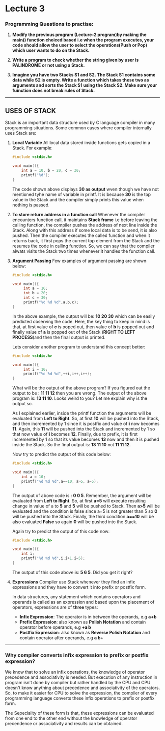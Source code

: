 # Lecture 3

### Programming Questions to practise:
1. **Modify the previous program (Lecture-2 program)by making the main() function choiced based i.e when the program executes, your code should allow the user to select the operations(Push or Pop) which user wants to do on the Stack.**

2. **Write a program to check whether the string given by user is PALINDROME or not using a Stack.**

3. **Imagine you have two Stacks S1 and S2. The Stack S1 contains some data while S2 is empty. Write a function which takes these two as arguments and sorts the Stack S1 using the Stack S2. Make sure your fuinction does not break rules of Stack.**
***

## USES OF STACK

Stack is an important data structure used by C language compiler in many programming situations. Some common cases where compiler internally uses Stack are:

1. **Local Variable**
   All local data stored inside functions gets copied in a Stack. For example:
    ```c
    #include <stdio.h>
    
    void main(){
        int a = 10, b = 20, c = 30;
        printf("%d");
    }
    ```
    
   The code shown above displays **30 as output** wven though we have not mentioned tyhe name of variable in printf. It is because **30** is the top value in the Stack and the compiler simply prints this value when nothing is passed.
    
2. **To store return address in a function call**
   Whenever the compiler encounters function call, it maintains **Stack frame** i.e before leaving the calling function, the compiler pushes the address of next line inside the Stack. Along with this address if some local data is to be send, it is also pushed. Then the compiler executes the called function and when it returns back, it first pops the current top element from the Stack and the resumes the code in calling function. So, we can say that the compiler alwats visits the Stack two times whenever it handles the function call.
   
3. **Argument Passing**
   Few examples of argument passing are shown below: 
   ```c
   #include <stdio.h>
   
   void main(){
        int a = 10;
        int b = 20;
        int c = 30;
        printf("%d %d %d",a,b,c);
   }
   ```
   In the above example, the output will be: **10 20 30** which can be easily predicted observing the code. Here, the key thing to keep in mind is that, at first value of **c** is poped out, then value of **b**  is popped out and finally value of **a** is popped out of the Stack (**RIGHT TO LEFT PROCESS**)and then the final output is printed.
   
   Lets consider another program to understand this concept better:
   ```c
   #include <stdio.h>
   
   void main(){
        int i = 10;
        printf("%d %d %d",++i,i++,i++);
   }
   ```
   What will be the output of the above program? If you figured out the output to be : **11 11 12** then you are wrong. The output of the above program is: **13 11 10**. Looks weird to you? Let me explain why is the output so. 
   
   As I explained earlier, inside the printf function the arguments will be evaluated from **Left to Right**. So, at first **10** will be pushed into the Stack, and then incremented by 1 since it is postfix and value of **i** now becomes **11**. Again, this **11** will be pushed into the Stack and incremented by 1 so that now value of **i** becomes **12**. Finally, due to prefix, it is first incremented by 1 so that its value becomes **13** now and then it is pushed inside the Stack. So the final output is: **13 11 10** not **11 11 12**.

	Now try to predict the output of this code below:
    ```c
    #include <stdio.h>
   
   void main(){
        int a = 10;
        printf("%d %d %d",a==10, a>5, a=5);
   }
    ```
	The output of above code is : **0 0 5**. Remember, the argument will be evaluated from **Left to Right**. So, at first **a=5** will execute resulting change in value of a to **5** and **5** will be pushed to Stack. Then **a>5** will be evaluated and the condition is false since a=5 is not greater than 5 so **0** will be pushed into the Stack. Finally, the third condition **a==10** will be also evaluated **False** so again **0** will be pushed into the Stack.
    
    Again try to predict the output of this code now:
    ```c
    #include <stdio.h>

    void main(){
        int i;
        printf("%d %d %d",i,i+1,i=5);
    }
    ```
    The output of this code above is: **5 6 5**. Did you get it right?
    
4. **Expressions**
	Compiler use Stack whenever they find an infix expressions and they have to convert it into prefix or postfix form.
    
    In data structures, any statement which contains operators and operands is called as an expression and based upon the placement of operators, expressions are of **three** types:
    * **Infix Expression**: The operator is in between the operands, e.g **a+b**
    * **Prefix Expression**: also known as **Polish Notation** and contain operator before operands, e.g **+a b**
    * **Postfix Expression**: also known as **Reverse Polish Notation** and contain operator after operands, e.g **a b+**

***

### Why compiler converts infix expression to prefix or postfix expression?
We know that to solve an infix operations, the knowledge of operator precedence and associativity is needed. But execution of any instruction in program isn't done by compiler but rather handled by the CPU and CPU doesn't know anything about precedence and associativity  of the operators. So, to make it easier for CPU to solve the expression, the compiler of every programming language converts these infix operations to prefix or postfix form.

The Sepeciality of these form is that, these expressions can be evaluated from one end to the other end without the knowledge of operator precendence or associativity and results can be obtained.